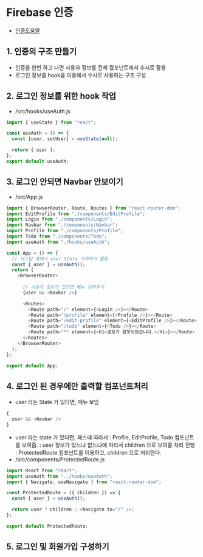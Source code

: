 # Firebase 인증

- [인증도움말](https://firebase.google.com/docs/auth/web/start?authuser=0&hl=ko&_gl=1*1feq5n7*_up*MQ..*_ga*MjA5MTY0NzU2Mi4xNzIyODE5NzQw*_ga_CW55HF8NVT*MTcyMjgyNjg0OC4zLjEuMTcyMjgyNjg3My4zNS4wLjA.)

## 1. 인증의 구조 만들기

- 인증을 한번 하고 나면 사용자 정보를 전체 컴포넌트에서 수시로 활용
- 로그인 정보를 hook을 이용해서 수시로 사용하는 구조 구성

## 2. 로그인 정보를 위한 hook 작업

- /src/hooks/useAuth.js

```js
import { useState } from "react";

const useAuth = () => {
  const [user, setUser] = useState(null);

  return { user };
};
export default useAuth;
```

## 3. 로그인 안되면 Navbar 안보이기

- /src/App.js

```js
import { BrowserRouter, Route, Routes } from "react-router-dom";
import EditProfile from "./components/EditProfile";
import Login from "./components/Login";
import Navbar from "./components/Navbar";
import Profile from "./components/Profile";
import Todo from "./components/Todo";
import useAuth from "./hooks/useAuth";

const App = () => {
  // 커스텀 훅에서 user State 가져와서 활용
  const { user } = useAuth();
  return (
    <BrowserRouter>
    
      // 사용자 정보가 있으면 메뉴 보여주기
      {user && <Navbar />}

      <Routes>
        <Route path="/" element={<Login />}></Route>
        <Route path="/profile" element={<Profile />}></Route>
        <Route path="/edit-profile" element={<EditProfile />}></Route>
        <Route path="/todo" element={<Todo />}></Route>
        <Route path="*" element={<h1>경로가 잘못되었습니다.</h1>}></Route>
      </Routes>
    </BrowserRouter>
  );
};

export default App;
```

## 4. 로그인 된 경우에만 출력할 컴포넌트처리
- user 라는 State 가 있다면, 메뉴 보임
```js
{
  user && <Navbar />
}
```
- user 라는 state 가 있다면, 패스에 따라서
  : Profile, EditProfile, Todo 컴포넌트를 보여줌.
  : user 정보가 있느냐 없느냐에 따라서 children 으로 보여줄 처리 진행
  : ProtectedRoute 컴포넌트를 이용하고, children 으로 처리한다.
- /src/components/ProtectedRoute.js
```js
import React from "react";
import useAuth from "../hooks/useAuth";
import { Navigate, useNavigate } from "react-router-dom";

const ProtectedRoute = ({ children }) => {
  const { user } = useAuth();

  return user ? children : <Navigate to="/" />;
};

export default ProtectedRoute;

```

## 5. 로그인 및 회원가입 구성하기